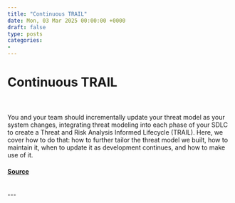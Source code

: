 ```yaml
---
title: "Continuous TRAIL"
date: Mon, 03 Mar 2025 00:00:00 +0000
draft: false
type: posts
categories: 
- 
---
```

# Continuous TRAIL

<br/>

<br/>
You and your team should incrementally update your threat model as your system changes, integrating threat modeling into each phase of your SDLC to create a Threat and Risk Analysis Informed Lifecycle (TRAIL). Here, we cover how to do that: how to further tailor the threat model we built, how to maintain it, when to update it as development continues, and how to make use of it.

#### [Source](https://blog.trailofbits.com/2025/03/03/continuous-trail/)

<br/>
---
